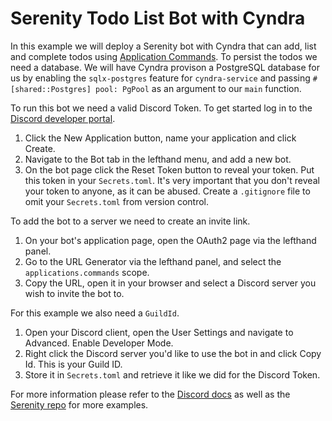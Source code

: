 # Serenity Todo List Bot with Cyndra

In this example we will deploy a Serenity bot with Cyndra that can add, list and complete todos using [Application Commands](https://discord.com/developers/docs/interactions/application-commands). To persist the todos we need a database. We will have Cyndra provison a PostgreSQL database for us by enabling the `sqlx-postgres` feature for `cyndra-service` and passing `#[shared::Postgres] pool: PgPool` as an argument to our `main` function.

To run this bot we need a valid Discord Token. To get started log in to the [Discord developer portal](https://discord.com/developers/applications).

1. Click the New Application button, name your application and click Create.
2. Navigate to the Bot tab in the lefthand menu, and add a new bot.
3. On the bot page click the Reset Token button to reveal your token. Put this token in your `Secrets.toml`. It's very important that you don't reveal your token to anyone, as it can be abused. Create a `.gitignore` file to omit your `Secrets.toml` from version control.

To add the bot to a server we need to create an invite link.

1. On your bot's application page, open the OAuth2 page via the lefthand panel.
2. Go to the URL Generator via the lefthand panel, and select the `applications.commands` scope.
3. Copy the URL, open it in your browser and select a Discord server you wish to invite the bot to.

For this example we also need a `GuildId`.

1. Open your Discord client, open the User Settings and navigate to Advanced. Enable Developer Mode.
2. Right click the Discord server you'd like to use the bot in and click Copy Id. This is your Guild ID.
3. Store it in `Secrets.toml` and retrieve it like we did for the Discord Token.

For more information please refer to the [Discord docs](https://discord.com/developers/docs/getting-started) as well as the [Serenity repo](https://github.com/serenity-rs/serenity) for more examples.
